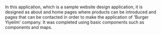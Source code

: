 In this application, which is a sample website design application, it is designed as about and home pages where products can be introduced and pages that can be contacted in order to make the application of 'Burger Yiyelim' company. It was completed using basic components such as components and maps.

